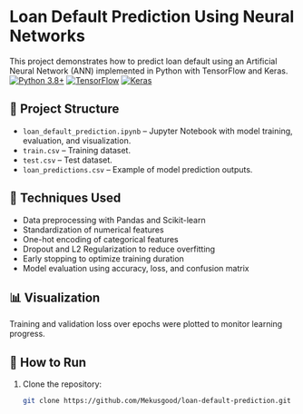 # Loan Default Prediction Using Neural Networks

This project demonstrates how to predict loan default using an Artificial Neural Network (ANN) implemented in Python with TensorFlow and Keras.
[![Python 3.8+](https://img.shields.io/badge/python-3.8%2B-blue.svg)](https://www.python.org/downloads/)
[![TensorFlow](https://img.shields.io/badge/TensorFlow-FF6F00?logo=tensorflow&logoColor=white)](https://www.tensorflow.org/)
[![Keras](https://img.shields.io/badge/Keras-D00000?logo=keras&logoColor=white)](https://keras.io/)
## 📁 Project Structure

- `loan_default_prediction.ipynb` – Jupyter Notebook with model training, evaluation, and visualization.
- `train.csv` – Training dataset.
- `test.csv` – Test dataset.
- `loan_predictions.csv` – Example of model prediction outputs.

## 🔧 Techniques Used

- Data preprocessing with Pandas and Scikit-learn
- Standardization of numerical features
- One-hot encoding of categorical features
- Dropout and L2 Regularization to reduce overfitting
- Early stopping to optimize training duration
- Model evaluation using accuracy, loss, and confusion matrix

## 📊 Visualization

Training and validation loss over epochs were plotted to monitor learning progress.

## 🚀 How to Run

1. Clone the repository:
   ```bash
   git clone https://github.com/Mekusgood/loan-default-prediction.git
